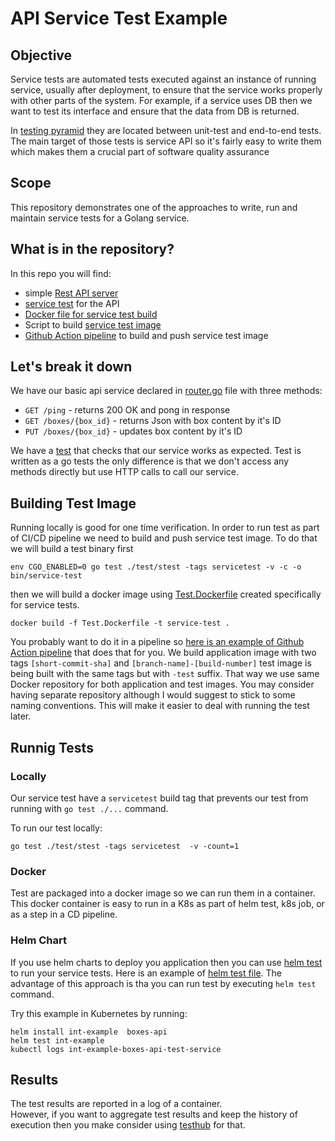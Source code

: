 # API Service Test Example

## Objective

Service tests are automated tests executed against an instance of running service, usually after deployment, to ensure that the service works properly with other parts of the system. For example, if a service uses DB then we want to test its interface and ensure that the data from DB is returned.  

In [testing pyramid](https://martinfowler.com/articles/practical-test-pyramid.html) they are located between unit-test and end-to-end tests. The main target of those tests is service API so it's fairly easy to write them which makes them a crucial part of software quality assurance

## Scope 

This repository demonstrates one of the approaches to write, run and maintain service tests for a Golang service. 

## What is in the repository?

In this repo you will find: 
- simple [Rest API server](/pkg/router/router.go)
- [service test](/test/stest/rest_service_test.go) for the API
- [Docker file for service test build](Test.Dockerfile)
- Script to build [service test image](/Makefile)
- [Github Action pipeline](/.github/workflows/build.yaml) to build and push service test image 

## Let's break it down
We have our basic api service declared in [router.go](/pkg/router/router.go) file with three methods:
 - `GET /ping` - returns 200 OK and pong in response
 - `GET /boxes/{box_id}` - returns Json with box content by it's ID
 - `PUT /boxes/{box_id}` - updates box content by it's ID

We have a [test](/test/stest/rest_service_test.go) that checks that our service works as expected. Test is written as a go tests the only difference is that we don't access any methods directly but use HTTP calls to call our service.  



## Building Test Image 
Running locally is good for one time verification. In order to run test as part of CI/CD pipeline we need to build and push service test image. To do that we will build a test binary first 
```
env CGO_ENABLED=0 go test ./test/stest -tags servicetest -v -c -o bin/service-test
```

then we will build a docker image using [Test.Dockerfile](Test.Dockerfile) created specifically for service tests. 

```
docker build -f Test.Dockerfile -t service-test .
```

You probably want to do it in a pipeline so [here is an example of Github Action pipeline](.github/workflows/build.yaml) that does that for you.
We build application image with two tags `[short-commit-sha]` and `[branch-name]-[build-number]` test image is being built with the same tags but with  `-test` suffix. That way we use same Docker repository for both application and test images. You may consider having separate repository although I would suggest to stick to some naming conventions. This will make it easier to deal with running the test later. 


## Runnig Tests

### Locally
Our service test have a `servicetest` build tag that prevents our test from running with `go test ./...` command. 

To run our test locally: 
```
go test ./test/stest -tags servicetest  -v -count=1
```

### Docker

Test are packaged into a docker image so we can run them in a container. This docker container is easy to run in a K8s as part of helm test, k8s job, or as a step in a CD pipeline.


### Helm Chart 

If you use helm charts to deploy you application then you can use [helm test](https://helm.sh/docs/topics/chart_tests/) to run your service tests. Here is an example of [helm test file](/helm/boxes-api/templates/tests/test-service.yaml). 
The advantage of this approach is tha you can run test by executing `helm test` command. 

Try this example in Kubernetes by running:
```
helm install int-example  boxes-api 
helm test int-example
kubectl logs int-example-boxes-api-test-service
```

## Results 
The test results are reported in a log of a container.  
However, if you want to aggregate test results and keep the history of execution then you make consider using [testhub](https://github.com/testhub-io/testhub) for that. 
